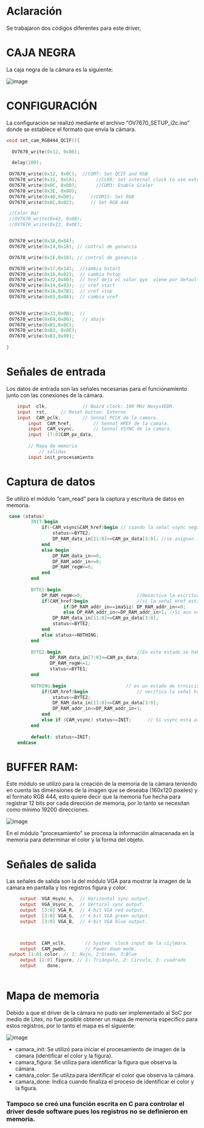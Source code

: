 # Aclaración

Se trabajaron dos códigos diferentes para este driver, 

# CAJA NEGRA 

La caja negra de la cámara es la siguiente: 

![image](https://user-images.githubusercontent.com/80898083/130694519-3c25acd3-4669-4aee-a6ad-2f36fe9cff07.png)


# CONFIGURACIÓN

La configuración se realizó mediante el archivo “OV7670_SETUP_i2c.ino” donde se establece el formato que envía la cámara.

```C++
void set_cam_RGB444_QCIF(){
   
  OV7670_write(0x12, 0x80);

  delay(100);
 
 OV7670_write(0x12, 0x0C);  //COM7: Set QCIF and RGB
 OV7670_write(0x11, 0xC0);       //CLKR: Set internal clock to use external clock
 OV7670_write(0x0C, 0x08);       //COM3: Enable Scaler
 OV7670_write(0x3E, 0x00);
 OV7670_write(0x40,0xD0);      //COM15: Set RGB
 OV7670_write(0x8C,0x02);      // Set RGB 444

 //Color Bar
 //OV7670_write(0x42, 0x08); 
 //OV7670_write(0x12, 0x0E);


 OV7670_write(0x3A,0x04);
 OV7670_write(0x14,0x18); // control de ganancia 

 OV7670_write(0x1E,0x18); // control de ganancia 

 OV7670_write(0x17,0x14);  //cambia hstart
 OV7670_write(0x18,0x02);  // cambia hstop
 OV7670_write(0x32,0x80);  // href deja el valor qye  viene por default
 OV7670_write(0x19,0x03);  // vref start
 OV7670_write(0x1A,0x7B);  // vref stop
 OV7670_write(0x03,0x0A);  // cambia vref

 
 OV7670_write(0x33,0x0B);  //
 OV7670_write(0x69,0x00);   // abajo
 OV7670_write(0xB1,0x0C);  
 OV7670_write(0xB2, 0x0E);
 OV7670_write(0xB3,0x80);    
 
}
```

# Señales de entrada

Los datos de entrada son las señales necesarias para el funcionamiento junto con las conexiones de la cámara.

```verilog
    input  clk,           	// Board clock: 100 MHz Nexys4DDR.
    input  rst,	 	// Reset button. Externo	
    input  CAM_pclk,		// Sennal PCLK de la camara. 
		input  CAM_href,		// Sennal HREF de la camara. 
		input  CAM_vsync,		// Sennal VSYNC de la camara.
		input  [7:0]CAM_px_data,
		
		// Mapa de memoria
			// salidas
		input init_procesamiento
```

# Captura de datos

Se utilizó el módulo “cam_read” para la captura y escritura de datos en memoria.

```verilog
 case (status)
         INIT:begin 
             if(~CAM_vsync&CAM_href)begin // cuando la señal vsync negada y href son, se empieza con la escritura de los datos en memoria.
                 status<=BYTE2;
                 DP_RAM_data_in[11:8]<=CAM_px_data[3:0]; //se asignan los 4 bits menos significativos de la información que da la camara a los 4 bits mas significativos del dato a escribir
             end
             else begin
                 DP_RAM_data_in<=0;
                 DP_RAM_addr_in<=0;
                 DP_RAM_regW<=0;
             end 
         end
         
         BYTE1:begin
             DP_RAM_regW<=0; 					//Desactiva la escritura en memoria 
             if(CAM_href)begin					//si la señal Href esta arriva, evalua si ya llego a la ultima posicion en memoria
                     if(DP_RAM_addr_in==imaSiz) DP_RAM_addr_in<=0;			//Si ya llego al final, reinicia la posición en memoria. 
                     else DP_RAM_addr_in<=DP_RAM_addr_in+1;	//Si aun no ha llegado a la ultima posición sigue recorriendo los espacios en memoria y luego escribe en ellos cuan do pasa al estado Byte2
                 DP_RAM_data_in[11:8]<=CAM_px_data[3:0];
                 status<=BYTE2;
             end
             else status<=NOTHING;   
         end
         
         BYTE2:begin							//En este estado se habilita la escritura en memoria
             	DP_RAM_data_in[7:0]<=CAM_px_data;
             	DP_RAM_regW<=1;    
             	status<=BYTE1;
         end
         
         NOTHING:begin						// es un estado de trnsición    
             if(CAM_href)begin					// verifica la señal href y se asigna los 4 bits mas significativos y se mueve una posición en memoria
                 status<=BYTE2;
                 DP_RAM_data_in[11:8]<=CAM_px_data[3:0];
                 DP_RAM_addr_in<=DP_RAM_addr_in+1;
             end
             else if (CAM_vsync) status<=INIT;		// Si vsync esta arriba inicializa la maquina de estados    
         end
         
         default: status<=INIT;
    endcase
   ```
# BUFFER RAM: 
Este módulo se utilizó para la creación de la memoria de la cámara teniendo en cuenta las dimensiones de la imagen que se deseaba (160x120 pixeles) y el formato RGB 444, esto quiere decir que la memoria fue hecha para registrar 12 bits por cada dirección de memoria, por lo tanto se necesitan como mínimo 19200 direcciones.

![image](https://user-images.githubusercontent.com/80898083/129977355-c44d367f-dbe3-4084-a7e2-6da05c173d17.png)



En el módulo "procesamiento" se procesa la información almacenada en la memoria para determinar el color y la forma del objeto.

# Señales de salida

Las señales de salida son la del módulo VGA para mostrar la imagen de la cámara en pantalla y los registros figura y color. 

   ```verilog
		output  VGA_Hsync_n,  // Horizontal sync output.
		output  VGA_Vsync_n,  // Vertical sync output.
		output  [3:0] VGA_R,  // 4-bit VGA red output.
		output  [3:0] VGA_G,  // 4-bit VGA green output.
		output  [3:0] VGA_B,  // 4-bit VGA blue output.



		output  CAM_xclk,		// System  clock input de la cï¿½mara.
		output  CAM_pwdn,		// Power down mode.
    output [1:0] color, // 1: Rojo, 2:Green, 3:Blue
		output [1:0] figure, // 1: Triángulo, 2: Círculo, 3: cuadrado
		output    done,
    
   ```
    
# Mapa de memoria

Debido a que el driver de la cámara no pudo ser implementado al SoC por medio de Litex, no fue posible obtener un mapa de memoria específico para estos registros, por lo tanto el mapa es el siguiente:

![image](https://user-images.githubusercontent.com/80898083/130694851-e3d88eec-e197-4199-b742-8d2a2508ed2e.png)

- camara_init: Se utilizó para iniciar el procesamiento de imagen de la cámara (identificar el color y la figura).
- camara_figura: Se utiliza para identificar la figura que observa la cámara.
- camara_color: Se utiliza para identificar el color que observa la cámara.
- camara_done: Indica cuando finaliza el proceso de identificar el color y la figura.

### Tampoco se creó una función escrita en C para controlar el driver desde software pues los registros no se definieron en memoria.


